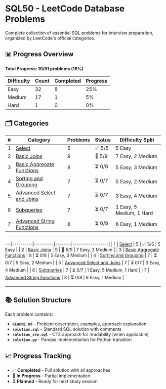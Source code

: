 # SQL50 - LeetCode Database Problems

Complete collection of essential SQL problems for interview preparation, organized by LeetCode's official categories.

## 📊 Progress Overview

**Total Progress: 10/51 problems (19%)**

| Difficulty | Count | Completed | Progress |
|-----------|-------|-----------|----------|
| Easy | 32 | 8 | 25% |
| Medium | 17 | 1 | 5% |
| Hard | 1 | 0 | 0% |

## 🗂️ Categories

| # | Category | Problems | Status | Difficulty Split |
|---|----------|----------|--------|------------------|
| 1 | [Select](#01-select) | 5 | ✅ 5/5 | 5 Easy |
| 2 | [Basic Joins](#02-basic-joins) | 9 | 🚧 5/9 | 7 Easy, 2 Medium |
| 3 | [Basic Aggregate Functions](#03-basic-aggregate-functions) | 8 | ⏳ 0/8 | 5 Easy, 3 Medium |
| 4 | [Sorting and Grouping](#04-sorting-and-grouping) | 7 | ⏳ 0/7 | 5 Easy, 2 Medium |
| 5 | [Advanced Select and Joins](#05-advanced-select-and-joins) | 7 | ⏳ 0/7 | 3 Easy, 4 Medium |
| 6 | [Subqueries](#06-subqueries) | 7 | ⏳ 0/7 | 1 Easy, 5 Medium, 1 Hard |
| 7 | [Advanced String Functions](#07-advanced-string-functions) | 8 | ⏳ 0/8 | 6 Easy, 1 Medium |

---

---|----------|----------|--------|------------------|
| 1 | [Select](#01-select) | 5 | ✅ 5/5 | 5 Easy |
| 2 | [Basic Joins](#02-basic-joins) | 9 | 🚧 5/9 | 7 Easy, 2 Medium |
| 3 | [Basic Aggregate Functions](#03-basic-aggregate-functions) | 8 | ⏳ 0/8 | 5 Easy, 3 Medium |
| 4 | [Sorting and Grouping](#04-sorting-and-grouping) | 7 | ⏳ 0/7 | 5 Easy, 2 Medium |
| 5 | [Advanced Select and Joins](#05-advanced-select-and-joins) | 7 | ⏳ 0/7 | 3 Easy, 4 Medium |
| 6 | [Subqueries](#06-subqueries) | 7 | ⏳ 0/7 | 1 Easy, 5 Medium, 1 Hard |
| 7 | [Advanced String Functions](#07-advanced-string-functions) | 8 | ⏳ 0/8 | 6 Easy, 1 Medium |

---

## 📚 Solution Structure

Each problem contains:
- **`README.md`** - Problem description, examples, approach explanation
- **`solution.sql`** - Standard SQL solution with comments
- **`solution_cte.sql`** - CTE approach for readability (when applicable)
- **`solution.py`** - Pandas implementation for Python transition

## 📈 Progress Tracking

- ✅ **Completed** - Full solution with all approaches
- 🚧 **In Progress** - Partial implementation
- ⏳ **Planned** - Ready for next study session